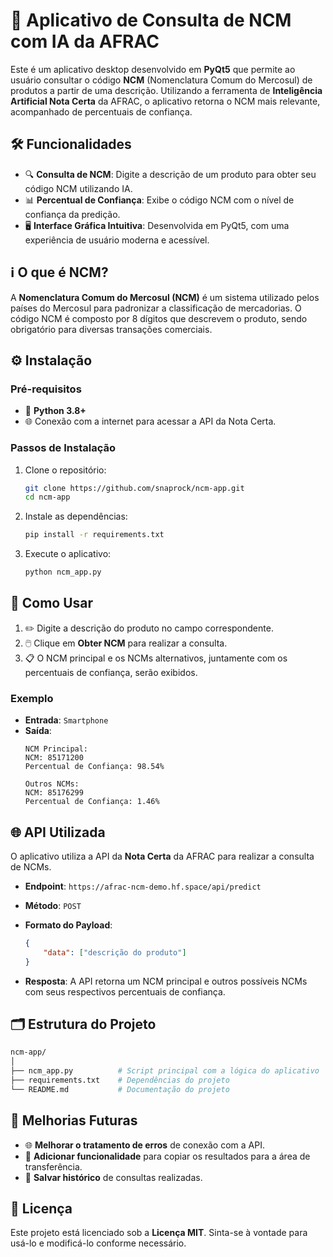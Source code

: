 # 🚀 Aplicativo de Consulta de NCM com IA da AFRAC

Este é um aplicativo desktop desenvolvido em **PyQt5** que permite ao usuário consultar o código **NCM** (Nomenclatura Comum do Mercosul) de produtos a partir de uma descrição. Utilizando a ferramenta de **Inteligência Artificial Nota Certa** da AFRAC, o aplicativo retorna o NCM mais relevante, acompanhado de percentuais de confiança.

## 🛠️ Funcionalidades

- 🔍 **Consulta de NCM**: Digite a descrição de um produto para obter seu código NCM utilizando IA.
- 📊 **Percentual de Confiança**: Exibe o código NCM com o nível de confiança da predição.
- 🖥️ **Interface Gráfica Intuitiva**: Desenvolvida em PyQt5, com uma experiência de usuário moderna e acessível.

## ℹ️ O que é NCM?

A **Nomenclatura Comum do Mercosul (NCM)** é um sistema utilizado pelos países do Mercosul para padronizar a classificação de mercadorias. O código NCM é composto por 8 dígitos que descrevem o produto, sendo obrigatório para diversas transações comerciais.

## ⚙️ Instalação

### Pré-requisitos

- 🐍 **Python 3.8+**
- 🌐 Conexão com a internet para acessar a API da Nota Certa.

### Passos de Instalação

1. Clone o repositório:
   ```bash
   git clone https://github.com/snaprock/ncm-app.git
   cd ncm-app
   ```

2. Instale as dependências:
   ```bash
   pip install -r requirements.txt
   ```

3. Execute o aplicativo:
   ```bash
   python ncm_app.py
   ```

## 🔧 Como Usar

1. ✏️ Digite a descrição do produto no campo correspondente.
2. 🖱️ Clique em **Obter NCM** para realizar a consulta.
3. 📋 O NCM principal e os NCMs alternativos, juntamente com os percentuais de confiança, serão exibidos.

### Exemplo

- **Entrada**: `Smartphone`
- **Saída**:
  ```
  NCM Principal:
  NCM: 85171200
  Percentual de Confiança: 98.54%

  Outros NCMs:
  NCM: 85176299
  Percentual de Confiança: 1.46%
  ```

## 🌐 API Utilizada

O aplicativo utiliza a API da **Nota Certa** da AFRAC para realizar a consulta de NCMs.

- **Endpoint**: `https://afrac-ncm-demo.hf.space/api/predict`
- **Método**: `POST`
- **Formato do Payload**:
  ```json
  {
      "data": ["descrição do produto"]
  }
  ```

- **Resposta**: A API retorna um NCM principal e outros possíveis NCMs com seus respectivos percentuais de confiança.

## 🗂️ Estrutura do Projeto

```bash
ncm-app/
│
├── ncm_app.py          # Script principal com a lógica do aplicativo
├── requirements.txt    # Dependências do projeto
└── README.md           # Documentação do projeto
```

## 🔮 Melhorias Futuras

- 🌐 **Melhorar o tratamento de erros** de conexão com a API.
- 🔗 **Adicionar funcionalidade** para copiar os resultados para a área de transferência.
- 💾 **Salvar histórico** de consultas realizadas.

## 📄 Licença

Este projeto está licenciado sob a **Licença MIT**. Sinta-se à vontade para usá-lo e modificá-lo conforme necessário.
